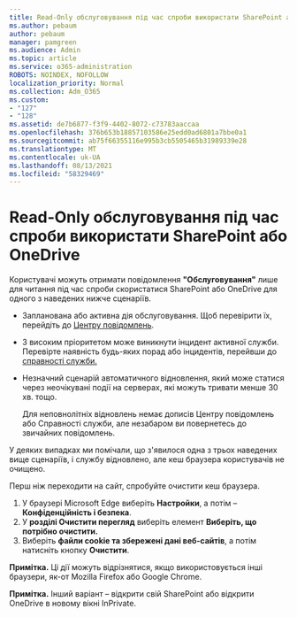 ```yaml
---
title: Read-Only обслуговування під час спроби використати SharePoint або OneDrive
ms.author: pebaum
author: pebaum
manager: pamgreen
ms.audience: Admin
ms.topic: article
ms.service: o365-administration
ROBOTS: NOINDEX, NOFOLLOW
localization_priority: Normal
ms.collection: Adm_O365
ms.custom:
- "127"
- "128"
ms.assetid: de7b6877-f3f9-4402-8072-c73783aaccaa
ms.openlocfilehash: 376b653b18857103586e25edd0ad6801a7bbe0a1
ms.sourcegitcommit: ab75f66355116e995b3cb5505465b31989339e28
ms.translationtype: MT
ms.contentlocale: uk-UA
ms.lasthandoff: 08/13/2021
ms.locfileid: "58329469"
---
```

# <a name="read-only-for-maintenance-message-when-attempting-to-use-sharepoint-or-onedrive"></a>Read-Only обслуговування під час спроби використати SharePoint або OneDrive

Користувачі можуть отримати повідомлення **"Обслуговування"** лише для читання під час спроби скористатися SharePoint або OneDrive для одного з наведених нижче сценаріїв. 

-   Запланована або активна дія обслуговування.  Щоб перевірити їх, перейдіть до [Центру повідомлень](https://portal.office.com/adminportal/home#/messagecenter).
-   З високим пріоритетом може виникнути інцидент активної служби. Перевірте наявність будь-яких порад або інцидентів, перейвши до [справності служби.](https://portal.office.com/adminportal/home#/servicehealth)
-   Незначний сценарій автоматичного відновлення, який може статися через неочікувані події на серверах, які можуть тривати менше 30 хв. тощо. 
    
    Для неповнолітніх відновлень немає дописів Центру повідомлень або Справності служби, але незабаром ви повернетесь до звичайних повідомлень.

У деяких випадках ми помічали, що з'явилося одна з трьох наведених вище сценаріїв, і службу відновлено, але кеш браузера користувачів не очищено.

Перш ніж переходити на сайт, спробуйте очистити кеш браузера.

1. У браузері Microsoft Edge виберіть **Настройки**, а потім – **Конфіденційність і безпека**.
2. У **розділі Очистити перегляд** виберіть елемент **Виберіть, що потрібно очистити.**
3. Виберіть **файли cookie та збережені дані веб-сайтів**, а потім натисніть кнопку **Очистити**.

**Примітка.** Ці дії можуть відрізнятися, якщо використовується інші браузери, як-от Mozilla Firefox або Google Chrome.

**Примітка.** Інший варіант – відкрити свій SharePoint або відкрити OneDrive в новому вікні InPrivate.